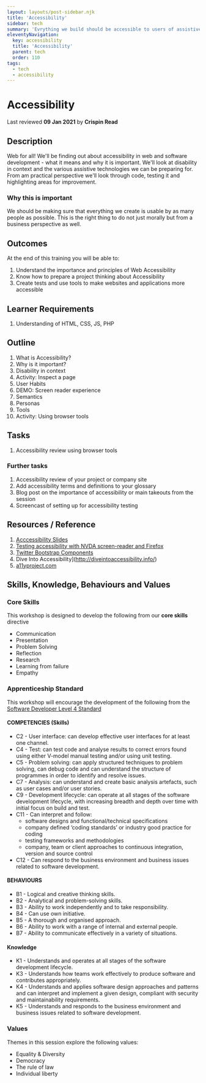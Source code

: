```yaml
---
layout: layouts/post-sidebar.njk
title: 'Accessibility'
sidebar: tech
summary: 'Evrything we build should be accessible to users of assistive technologies'
eleventyNavigation:
  key: accessibility
  title: 'Accessibility'
  parent: tech
  order: 110
tags:
  - tech
  - accessibility
---
```


# Accessibility

Last reviewed **09 Jan 2021** by **Crispin Read**

## Description

Web for all! We'll be finding out about accessibility in web and software development - what it means and why it is important. We'll look at disability in context and the various assistive technologies we can be preparing for. From am practical perspective we'll look through code, testing it and highlighting areas for improvement.

### Why this is important

We should be making sure that everything we create is usable by as many people as possible. This is the right thing to do not just morally but from a business perspective as well.

## Outcomes

At the end of this training you will be able to:

1. Understand the importance and principles of Web Accessibility
1. Know how to prepare a project thinking about Accessibility
1. Create tests and use tools to make websites and applications more accessible

## Learner Requirements

1. Understanding of HTML, CSS, JS, PHP

## Outline

1. What is Accessibility?
1. Why is it important?
1. Disability in context
1. Activity: Inspect a page
1. User Habits
1. DEMO: Screen reader experience
1. Semantics
1. Personas
1. Tools
1. Activity: Using browser tools

## Tasks

1. Accessibility review using browser tools

### Further tasks

1. Accessibility review of your project or company site
1. Add accessibility terms and definitions to your glossary
1. Blog post on the importance of accessibility or main takeouts from the session
1. Screencast of setting up for accessibility testing

## Resources / Reference

1. [Acccessibility Slides](https://docs.google.com/presentation/d/1r81XyXNdvwk796evnUObfpcKFFKfl4pk0BYQClWPag0/edit?usp=sharing)
1. [Testing accessibility with NVDA screen-reader and Firefox](https://www.marcozehe.de/articles/how-to-use-nvda-and-firefox-to-test-your-web-pages-for-accessibility/)
1. [Twitter Bootstrap Components](http://getbootstrap.com/components/)
1. Dive Into Accessibility](http://diveintoaccessibility.info/)
1. [a11yproject.com](a11yproject.com)

## Skills, Knowledge, Behaviours and Values

### Core Skills

This workshop is designed to develop the following from our **core skills** directive

- Communication
- Presentation
- Problem Solving
- Reflection
- Research
- Learning from failure
- Empathy

### Apprenticeship Standard

This workshop will encourage the development of the following from the [Software Developer Level 4 Standard](https://www.instituteforapprenticeships.org/apprenticeship-standards/software-developer/)

#### COMPETENCIES (Skills)

- C2 - User interface: can develop effective user interfaces for at least one channel.
- C4 - Test: can test code and analyse results to correct errors found using either V-model manual testing and/or using unit testing.
- C5 - Problem solving: can apply structured techniques to problem solving, can debug code and can understand the structure of programmes in order to identify and resolve issues.
- C7 - Analysis: can understand and create basic analysis artefacts, such as user cases and/or user stories.
- C9 - Development lifecycle: can operate at all stages of the software development lifecycle, with increasing breadth and depth over time with initial focus on build and test.
- C11 - Can interpret and follow:
  - software designs and functional/technical specifications
  - company defined ‘coding standards’ or industry good practice for coding
  - testing frameworks and methodologies
  - company, team or client approaches to continuous integration, version and source control
- C12 - Can respond to the business environment and business issues related to software development.

#### BEHAVIOURS

- B1 - Logical and creative thinking skills.
- B2 - Analytical and problem-solving skills.
- B3 - Ability to work independently and to take responsibility.
- B4 - Can use own initiative.
- B5 - A thorough and organised approach.
- B6 - Ability to work with a range of internal and external people.
- B7 - Ability to communicate effectively in a variety of situations.

#### Knowledge

- K1 - Understands and operates at all stages of the software development lifecycle.
- K3 - Understands how teams work effectively to produce software and contributes appropriately.
- K4 - Understands and applies software design approaches and patterns and can interpret and implement a given design, compliant with security and maintainability requirements.
- K5 - Understands and responds to the business environment and business issues related to software development.

### Values

Themes in this session explore the following values:

- Equality & Diversity
- Democracy
- The rule of law
- Individual liberty
